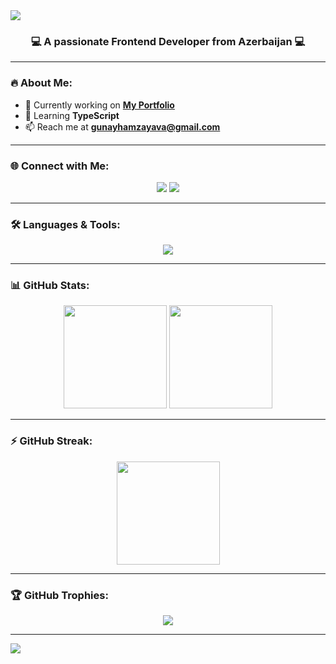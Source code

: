 <!-- Banner -->
<img src="https://capsule-render.vercel.app/api?type=waving&color=0:ff7eb3,100:ff758c&height=200&section=header&text=Hi%20👋,%20I'm%20Gunay&fontSize=50&fontColor=fff&animation=fadeIn&fontAlignY=35" />

<h3 align="center">💻 A passionate Frontend Developer from Azerbaijan 💻</h3>

---

### 🔥 About Me:
- 🔭 Currently working on **[My Portfolio](https://github.com/gunayhamzayeva/My-Portfolio.git)**
- 🌱 Learning **TypeScript**
- 📫 Reach me at **gunayhamzayava@gmail.com**

---

### 🌐 Connect with Me:
<p align="center">
  <a href="https://linkedin.com/in/gunayhamzayeva"><img src="https://img.shields.io/badge/-LinkedIn-0077B5?style=for-the-badge&logo=linkedin&logoColor=white" /></a>
  <a href="https://instagram.com/gunay.hemzeyevaa"><img src="https://img.shields.io/badge/-Instagram-E4405F?style=for-the-badge&logo=instagram&logoColor=white" /></a>
</p>

---

### 🛠 Languages & Tools:
<p align="center">
<img src="https://skillicons.dev/icons?i=html,css,js,ts,react,nodejs,tailwind,sass,python,django,mongodb,postgresql,git" />
</p>

---

### 📊 GitHub Stats:
<p align="center">
  <img src="https://github-readme-stats.vercel.app/api?username=gunayhamzayeva&show_icons=true&theme=radical&hide_border=true&bg_color=0D1117" height="165"/>
  <img src="https://github-readme-stats.vercel.app/api/top-langs/?username=gunayhamzayeva&layout=compact&theme=radical&hide_border=true&bg_color=0D1117" height="165"/>
</p>

---

### ⚡ GitHub Streak:
<p align="center">
  <img src="https://github-readme-streak-stats.herokuapp.com?user=gunayhamzayeva&theme=radical&hide_border=true&background=0D1117" height="165"/>
</p>

---

### 🏆 GitHub Trophies:
<p align="center">
  <img src="https://github-profile-trophy.vercel.app/?username=gunayhamzayeva&theme=radical&no-frame=true&no-bg=true&margin-w=15&margin-h=15" />
</p>

---

<!-- Footer Banner -->
<img src="https://capsule-render.vercel.app/api?type=waving&color=0:ff758c,100:ff7eb3&height=120&section=footer"/>
